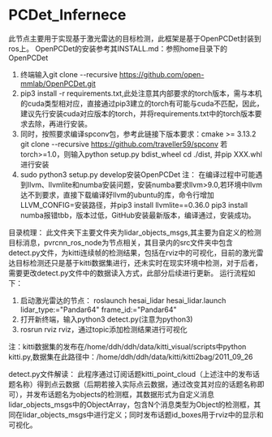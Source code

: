 # PCDet_Infernece
此节点主要用于实现基于激光雷达的目标检测，此框架是基于OpenPCDet封装到ros上。
OpenPCDet的安装参考其INSTALL.md：参照home目录下的OpenPCDet
1.  终端输入git clone --recursive https://github.com/open-mmlab/OpenPCDet.git
2.  pip3 install -r requirements.txt,此处注意其内部要求的torch版本，需与本机的cuda类型相对应，直接通过pip3建立的torch有可能与cuda不匹配，因此，建议先行安装cuda对应版本的torch，并将requirements.txt中的torch版本要求去除，再进行安装。
3.  同时，按照要求编译spconv包，参考此链接下版本要求：cmake >= 3.13.2
git clone --recursive https://github.com/traveller59/spconv
若torch>=1.0，则输入python setup.py bdist_wheel
cd ./dist, 并pip XXX.whl进行安装
4. sudo python3 setup.py develop安装OpenPCDet
注： 在编译过程中可能遇到llvm、llvmlite和numba安装问题，安装numba要求llvm>9.0,若环境中llvm达不到要求，直接下载编译好llvm的ubuntu的库，命令行增加LLVM_CONFIG=安装路径，并pip3 install llvmlite==0.36.0
pip3 install numba报错tbb，版本过低，GitHub安装最新版本，编译通过，安装成功。

目录梳理：
	此文件夹下主要文件夹为lidar_objects_msgs,其主要为自定义的检测目标消息，pvrcnn_ros_node为节点相关，其目录内的src文件夹中包含detect.py文件，为kitti连续帧的检测结果，包括在rviz中的可视化，目前的激光雷达目标检测还只是基于kitti数据集进行，还未实时在现实环境中检测，对于后者，需要更改detect.py文件中的数据读入方式，此部分后续进行更新。
运行流程如下：
1.  启动激光雷达的节点：
	roslaunch hesai_lidar hesai_lidar.launch lidar_type:="Pandar64" frame_id:="Pandar64"
2.  打开新终端，输入python3 detect.py(注意为python3)
3.  rosrun rviz rviz，通过topic添加检测结果进行可视化

注：kitti数据集的发布在/home/ddh/ddh/data/kitti_visual/scripts中python kitti.py,数据集在此路径中：/home/ddh/ddh/data/kitti/kitti2bag/2011_09_26

detect.py文件解读：
此程序通过订阅话题kitti_point_cloud（上述注中的发布话题名称）得到点云数据（后期若接入实际点云数据，通过改变其对应的话题名称即可），并发布话题名为objects的检测框，其数据形式为自定义消息lidar_objects_msgs中的ObjectArray，包含N个消息类型为Object的检测框，其同在lidar_objects_msgs中进行定义；同时发布话题id_boxes用于rviz中的显示和可视化。


